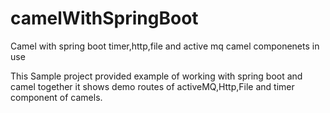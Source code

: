 # camelWithSpringBoot
Camel with spring boot timer,http,file and active mq camel componenets in use

This Sample project provided example of working with spring boot and camel together it shows demo routes of activeMQ,Http,File and timer component of camels.
